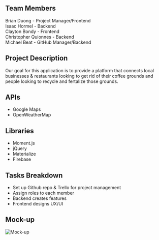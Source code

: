 ## Team Members
Brian Duong - Project Manager/Frontend  
Isaac Hormel - Backend  
Clayton Bondy - Frontend  
Christopher Quionnes - Backend  
Michael Beat - GitHub Manager/Backend  

## Project Description
Our goal for this application is to provide a platform that connects local businesses & restaurants looking to get rid of their coffee grounds and people looking to recycle and fertalize those grounds.

## APIs
* Google Maps
* OpenWeatherMap

## Libraries
* Moment.js
* jQuery
* Materialize
* Firebase

## Tasks Breakdown
* Set up Github repo & Trello for project management
* Assign roles to each member
* Backend creates features
* Frontend designs UX/UI

## Mock-up

![Mock-up](https://user-images.githubusercontent.com/38300070/48158943-85f37a00-e299-11e8-914c-07eeaa850425.JPG)
